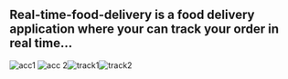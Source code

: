 ## Real-time-food-delivery is a food delivery application where your can track your order in real time...

![acc1](https://user-images.githubusercontent.com/53177468/103834433-ae4aaf00-5083-11eb-9933-d940aff7efc6.PNG) ![acc 2](https://user-images.githubusercontent.com/53177468/103834535-f4a00e00-5083-11eb-882e-5d7a434b3eff.PNG)![track1](https://user-images.githubusercontent.com/53177468/103834568-0da8bf00-5084-11eb-95ed-8bd8cdbef549.PNG)![track2](https://user-images.githubusercontent.com/53177468/103834597-25804300-5084-11eb-9d14-0032f75665c9.PNG)

